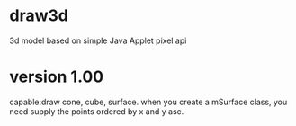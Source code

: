 draw3d
======

3d model based on simple Java Applet pixel api

version 1.00
======
capable:draw cone, cube, surface.
when you create a mSurface class, you need supply the points ordered by x and y asc.
